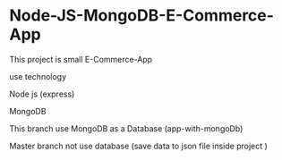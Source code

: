 # Node-JS-MongoDB-E-Commerce-App

This project is small E-Commerce-App

use technology

Node js (express)

MongoDB
 
This branch use MongoDB as a Database (app-with-mongoDb)

Master branch not use database (save data to json file  inside project )
